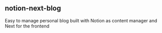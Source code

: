 ## notion-next-blog

Easy to manage personal blog built with Notion as content manager and Next for the frontend
